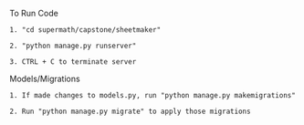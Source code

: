 To Run Code
    
    1. "cd supermath/capstone/sheetmaker"

    2. "python manage.py runserver"

    3. CTRL + C to terminate server

Models/Migrations
    
    1. If made changes to models.py, run "python manage.py makemigrations"
    
    2. Run "python manage.py migrate" to apply those migrations



